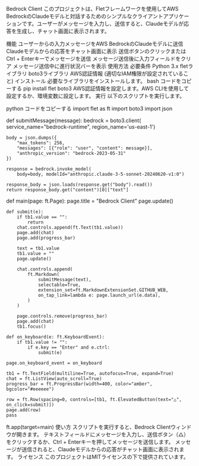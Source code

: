 Bedrock Client
このプロジェクトは、Fletフレームワークを使用してAWS BedrockのClaudeモデルと対話するためのシンプルなクライアントアプリケーションです。ユーザーがメッセージを入力し、送信すると、Claudeモデルが応答を生成し、チャット画面に表示されます。

機能
ユーザーからの入力メッセージをAWS BedrockのClaudeモデルに送信
Claudeモデルからの応答をチャット画面に表示
送信ボタンのクリックまたはCtrl + Enterキーでメッセージを送信
メッセージ送信後に入力フィールドをクリア
メッセージ送信中に進行状況バーを表示
使用方法
必要条件
Python 3.x
fletライブラリ
boto3ライブラリ
AWS認証情報 (適切なIAM権限が設定されていること)
インストール
必要なライブラリをインストールします。
bash
コードをコピーする
pip install flet boto3
AWS認証情報を設定します。AWS CLIを使用して設定するか、環境変数に設定します。
実行
以下のスクリプトを実行します。

python
コードをコピーする
import flet as ft
import boto3
import json


def submitMessage(message):
    bedrock = boto3.client(
        service_name="bedrock-runtime", region_name='us-east-1')

    body = json.dumps({
        "max_tokens": 256,
        "messages": [{"role": "user", "content": message}],
        "anthropic_version": "bedrock-2023-05-31"
    })

    response = bedrock.invoke_model(
        body=body, modelId="anthropic.claude-3-5-sonnet-20240620-v1:0")

    response_body = json.loads(response.get("body").read())
    return response_body.get("content")[0]["text"]


def main(page: ft.Page):
    page.title = "Bedrock Client"
    page.update()
    
    def submit(e):
        if tb1.value == "":
            return
        chat.controls.append(ft.Text(tb1.value))
        page.add(chat)
        page.add(progress_bar)
        
        text = tb1.value
        tb1.value = ""
        page.update()

        chat.controls.append(
            ft.Markdown(
                submitMessage(text),
                selectable=True,
                extension_set=ft.MarkdownExtensionSet.GITHUB_WEB,
                on_tap_link=lambda e: page.launch_url(e.data),
            )
        )
        
        page.controls.remove(progress_bar)
        page.add(chat)
        tb1.focus()

    def on_keyboard(e: ft.KeyboardEvent):
        if tb1.value != "":
            if e.key == "Enter" and e.ctrl:
                submit(e)

    page.on_keyboard_event = on_keyboard

    tb1 = ft.TextField(multiline=True, autofocus=True, expand=True)
    chat = ft.ListView(auto_scroll=True)
    progress_bar = ft.ProgressBar(width=400, color="amber", bgcolor="#eeeeee")
    
    row = ft.Row(spacing=0, controls=[tb1, ft.ElevatedButton(text="△", on_click=submit)])
    page.add(row)
    pass

ft.app(target=main)
使い方
スクリプトを実行すると、Bedrock Clientウィンドウが開きます。
テキストフィールドにメッセージを入力し、送信ボタン（△）をクリックするか、Ctrl + Enterキーを押してメッセージを送信します。
メッセージが送信されると、Claudeモデルからの応答がチャット画面に表示されます。
ライセンス
このプロジェクトはMITライセンスの下で提供されています。